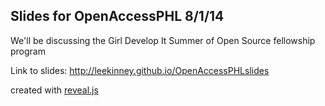 ## Slides for OpenAccessPHL 8/1/14

We'll be discussing the Girl Develop It Summer of Open Source fellowship program

Link to slides: http://leekinney.github.io/OpenAccessPHLslides

created with <a href="http://lab.hakim.se/reveal-js/#/">reveal.js</a>